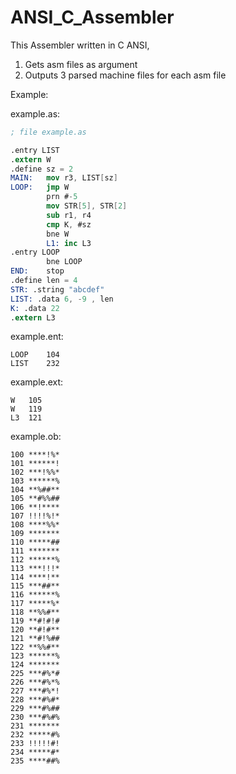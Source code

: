 # ANSI_C_Assembler

This Assembler written in C ANSI,
1. Gets asm files as argument
2. Outputs 3 parsed machine files for each asm file

Example:

example.as:
```nasm
; file example.as

.entry LIST
.extern W
.define sz = 2
MAIN:	mov r3, LIST[sz]
LOOP:	jmp W
		prn #-5
		mov STR[5], STR[2]
		sub r1, r4
		cmp K, #sz
		bne W
		L1:	inc L3
.entry LOOP
		bne LOOP
END:	stop
.define len = 4
STR: .string "abcdef"
LIST: .data 6, -9 , len
K: .data 22
.extern L3
```
example.ent:
```
LOOP	104
LIST	232
```
example.ext:
```
W	105
W	119
L3	121
```
example.ob:
```
100	****!%*
101	******!
102	***!%%*
103	******%
104	**%##**
105	**#%%##
106	**!****
107	!!!!%!*
108	****%%*
109	*******
110	*****##
111	*******
112	******%
113	***!!!*
114	****!**
115	***##**
116	******%
117	*****%*
118	**%%#**
119	**#!#!#
120	**#!#**
121	**#!%##
122	**%%#**
123	******%
124	*******
225	***#%*#
226	***#%*%
227	***#%*!
228	***#%#*
229	***#%##
230	***#%#%
231	*******
232	*****#%
233	!!!!!#!
234	*****#*
235	****##%
```
